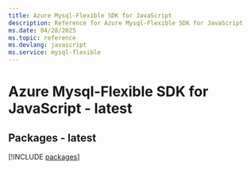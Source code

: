 ```yaml
---
title: Azure Mysql-Flexible SDK for JavaScript
description: Reference for Azure Mysql-Flexible SDK for JavaScript
ms.date: 04/28/2025
ms.topic: reference
ms.devlang: javascript
ms.service: mysql-flexible
---
```

# Azure Mysql-Flexible SDK for JavaScript - latest
## Packages - latest
[!INCLUDE [packages](mysql-flexible-index.md)]